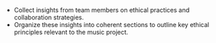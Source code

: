 - Collect insights from team members on ethical practices and collaboration strategies.
- Organize these insights into coherent sections to outline key ethical principles relevant to the music project.
